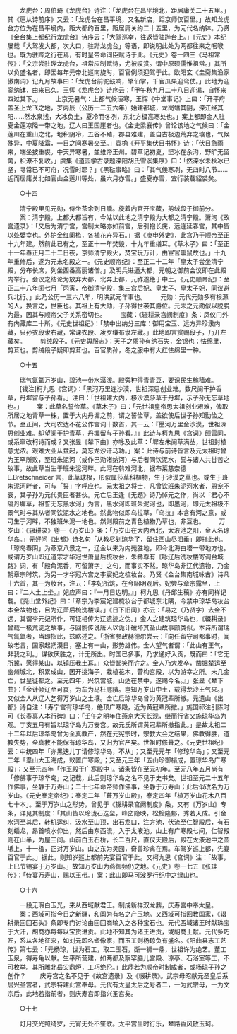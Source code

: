 <!-- { "loadSidebar": true } -->
　　龙虎台：周伯琦《龙虎台》诗注：「龙虎台在昌平境北，距居庸关二十五里。」其《扈从诗前序》又云：「龙虎台在昌平境，又名新店，距京师仅百里。」故知龙虎台方位为在昌平境内，距大都约百里，距居庸关约二十五里，为元代名纳钵。乃贤《金台集上都纪行龙虎台》诗序云：「大驾巡幸，往返皆驻跸台上。」《元史》本纪屡载「大驾发大都，次大口，驻跸龙虎台」等语，即说明此处为两都往来之咽喉也。既为驻跸之行在焉，有时皇帝命词臣赋诗于此。《元史》卷一四三《马祖常传》：「文宗尝驻跸龙虎台，祖常应制赋诗，尤被叹赏。谓中原硕儒惟祖常。」其所以负盛名者，即因每年元帝北巡南旋时，百官例须迎驾于此。欧阳玄《圭斋集渔家傲南词》记九月故事曰：「龙虎台前驼鼓响，擎仙掌，千官瓜果迎鸾仗。」此地为迎銮纳钵，由来已久。王恽《龙虎台》诗序云：「甲午秋九月二十八日迎谒，自怀来四过其下。」 
　　上京无暑气：上都气候洹寒，王恽《中堂事记》上曰：「开平府盖圣上龙飞之地，岁丙辰（公历一二五六年）始建都城，龙岗蟠其阴，滦江经其阳……然水泉浅，大冰负土，夏冷而冬冽，东北方极高寒处也。」案上都即金人驻夏金莲凉陉一带之地，辽人曰王国崖者也。《金史梁襄传》曾论该地之气候曰：「金莲川在重山之北，地积阴冷，五谷不殖，郡县难建，盖自古极边荒弃之壤也，气候殊异，中夏降霜，一日之间寒暑交至。」袁桷《开平集伏日书怀》诗：「伏日急雨来，端坐披重裘。中天异寒暑，兹维帝王州。碧草记初夏，坚冰在余沟，野旷无留禽，积潦不复收。」虞集《道园学古录题滦阳胡氏雪溪集序》曰：「然滦水未秋冰已坚，寻常已不可舟，况雪时耶？」《黑鞑事略》曰：「其气候寒冽，无四时八节……近而居庸关北如官山金莲川等处，虽六月亦雪。」盛夏亦雪，宜行装载貂裘矣。 

　　○十四 

　　清宁殿里见元勋，侍坐茶余到日曛。旋着内官开宝藏，剪绒段子御前分。 
　　案：清宁殿，上都大都旨有，今姑以此地之清宁殿为大都之清宁殿。萧洵《故宫遗录》：「又后为清宁宫，宫制大略亦如前宫，后引抱长庑，远连延春宫，其中皆以处嬖幸也。外护金红阑槛，各植花卉异石。」据《庚申外史》，此宫乃于顺帝至正十九年建。然前此已有之，至正十一年焚毁，十九年重缮耳。《草木子》曰：「至正十一年春正月二十二日夜，京师清宁殿火，焚宝玩万计，由宦官熏鼠故也。」十九年重修后，遂为元末名殿之一。《元史顺帝纪》：至正二十二年「皇太子尝坐清宁殿，分布长席，列坐西番高丽诸僧。」及明兵进逼大都，元朝之御前会议即在此殿内举行。会议之结论为放弃大都，北奔上都，元祚遂绝于中土。《元史顺帝纪》：至正二十八年闰七月「丙寅，帝御清宁殿，集三宫后妃、皇太子、皇太子妃，同议避兵北行。」此乃公历一三六八年，明洪武元年事也。 
　　元勋：元代元勋多有根源的人，换言之，世臣也。其祖上有大勋，子孙得世袭其爵位。元末之元勋似以脱脱为最，因其与顺帝父子关系密切也。 
　　宝藏：《辍耕录宫阙制度》条：凤仪门外有内藏库二十所。《元史世祖纪》：「禁中出纳分三库：御用宝玉、远方异珍隶内藏，只孙衣段隶右藏，常课衣段、凌罗缣布隶左藏。」此地即言赏赐段子，乃开左藏矣。 
　　剪绒段子。《元史舆服志》：天子之质孙有纳石失，金锦也；怯绵里，剪茸也。剪绒段子疑即剪茸也。百官质孙，冬之服中有大红怯绵里一种。 

　　○十五 

　　瑞气氤氲万岁山，碧池一带水潺湲。殿旁种得青青豆，要识民生稼穑难。 
　　[钱注]柯九思《宫词》：「黑河万里连沙漠，世祖深思创业难。数尺阑干护香草，丹墀留与子孙看。」注曰：「世祖建大内，移沙漠莎草于丹墀，示子孙无忘草地也。」 
　　案：此草名誓俭草。《草木子》曰：「元世祖皇帝思太祖创业艰难，俾取所居之地青草一株，置于大内丹墀之前，谓之誓俭草，盖欲使后世子孙知勤俭之节。至正间，大司农达不花公作宫词十数首，其一云：『墨河万里金沙漠，世祖深思创业难。却望阑干护青草，丹墀留与子孙看。』」此诗与柯九思《宫词》颇雷同，或系窜改柯诗而成？又张昱《辇下曲》亦咏及此草：「墀左朱阑草满丛，世祖封植意尤浓。艰难大业从兹起，莫忘龙沙汗马功。」案：此诗与前诗皆言及元太祖时曾为王罕所败，至班朱泥河（或作巴泐渚纳河）与后者同饮泥水，誓与诸人共甘苦之故事，故此草当生于班朱泥河畔。此河在斡难河北，据布莱慈奈德E.Bretschneider 言，此草球根，形似属莎草科植物，生于沙漠之草也。或生于班朱泥河畔者，可与「誓」字呼应也。元太祖之将士，凡曾饮班朱泥河水者，恩宠不衰，其子孙为元代贵臣者甚伙。元亡后王逢《无题》诗乃悼元之作，尚以「君心不隔丹墀草，祖誓无忘黑水河」为言，黑水河即班朱泥河也，即墨河，即元太祖极不景气时与其从者同饮泥水之地也。然此物似即乌拉草，「乌拉」本含有河之意，或可生于河畔，不独班朱泥一地也。然则殿前之青色植物乃草也，非豆也。 
　　万岁山：《辍耕录》卷一《万岁山》条：「万岁山在大内西北，太液池之阳，金人名琼华岛。」元好问《出都》诗名句「从教尽刬琼华了，留住西山尽泪垂」即指此也。「琼岛春阴」为燕京八景之一，辽金以来为内苑胜地，即今北海白塔一带地方也。或谓万岁山即辽道宗才华冠世萧皇后梳妆台，朱彝尊有《咏辽后洗妆楼寄调台城路》词，有「殿角泥香，可留萧字」之句，而事实不然。琼华岛非辽代遗物，乃金朝章宗时筑，为另一才华冠六宫之李宸妃之梳妆台。乃贤《金台集南城咏古》诗凡十六首，其一为妆台，注云：「李妃所筑，在今昭明观后。妃尝与章宗露坐，上曰：『二人土上坐。』妃应声曰：『一月日边明。』」柯九思《丹邱生稿》亦有同样记载。《尧山堂外纪》曰：「章宗为李宸妃建梳妆台于都城东北隅，今禁中琼华岛妆台本金故物也，目为辽萧后梳洗楼误。」《日下旧闻》亦云：「易之（乃贤字）去金不远，其谓李元妃所作，可证相传为辽遗迹之伪。」金人之建筑琼华岛也，《辍耕录》曾载一极荒诞之故事，与回鹘传说唐人以诡计破坏其圣山故事颇类似，本诗所谓瑞气氤氲者，当即指此，兹略述之。「浙省参政赫德尔尝云：『向任留守司都事时，闻故老言，国家起朔漠日，塞上有一山，形势雄伟。金人望气者谓：「此山有王气，非我之利。」谋欲厌胜之，计无所出。时国已多事，乃求通好入贡，既而曰：「它无所冀，愿得某山，以镇压我土耳。」众皆鄙笑而许之。金人乃大发卒，凿掘辇运至幽州城北，积累成山，因开挑海子，栽植花木，营构宫殿，以为游幸之所。未几金亡，世皇徙都之。至元四年，兴筑宫城，山适在禁中，遂赐今名。』」张昱《辇下曲》：「金计倾辽至可哀，为车为马枉豗隤。岂知万岁山中土，载得龙沙王气来。」又似金人从辽人乞得万岁山之土壤。金亡后琼华岛曾为黄冠辈所撤。元遗山《出都》诗自注：「寿宁宫有琼华岛，绝顶广寒殿，近为黄冠辈所撤。」施国祁注引陈时可《长春真人本行碑》曰：「壬午之明年住燕京大天长观，继而行省又施琼华岛为观。丁亥五月有旨以琼华岛为万安宫。故元氏所谓黄冠辈所撤指此。」是故太祖二十二年以后琼华岛曾为全真教产，然在元宪宗时，宗教大会之结果，佛教得胜，道教失势，全真教不能保有琼华岛，又归为官产矣。世祖时修葺之。《元史世祖纪》云：中统四年「亦黑迭儿丁请修琼华岛，不从」；又至元元年「修琼华岛」；又至元二年「羣山大玉海成，敕置广寒殿」；又至元三年「五山珍御榻成，置琼华岛广寒殿」；又至元四年「作玉殿于广寒殿中」。诸条皆在至元初年。至元八年五月尚有「修佛事于琼华岛」之记载，此后则琼华岛之名不见于史书矣。世祖至元二十五年作佛事，坐静于万寿山；二十七年命帝师作佛事，坐静于万寿山；此后似改名为万岁山。《元史泰定帝纪》：泰定二年「葺万岁山殿」，泰定四年「植万岁山花木八百七十本」。至于万岁山之形势，曾见于《辍耕录宫阙制度》条，又有《万岁山》专条，详见其制度：「其山皆以玲珑石迭垒，峰峦隐映，松桧隆郁，秀若天成。引金水河至其后，转机运纠，汲水至山顶，出石龙口，注方池，伏流至仁智殿后，有石刻蟠龙，昂首喷水仰出，然后由东西流，入于太液池。山上有广寒殿七间，仁智殿则在山半，为屋三间。山前白玉石桥，长二百尺，直仪天殿后，殿在太液池中之圆坻上，十一楹，正对万岁山。山之东为灵囿，奇兽珍禽在焉。车驾岁巡上都，先宴百官于此。」据此，则知岁巡上都前先宴百官于此。又柯九思《宫词》注：「故事，上巳节锡宴于万岁山。」故知万岁山为燕御频仍之地。《元史》卷一七五《张珪传》：「侍宴万寿山，赐以玉带。」案：此山即马可波罗行纪中之绿山也。 

　　○十六 

　　一段无瑕白玉光，来从西域献君王。制成新样双龙鼎，庆寿宫中奉太皇。 
　　案：西域可指今日之新疆，和阗为有名之产玉地。又西域可指回教国家，《辍耕录回回石头》条即专门讨论由回回商输入之各种宝石也。元代西域诸王时献珠宝于大汗，胡商亦每每以宝货进贡。此地不知其为诸王进贡，或胡商上献。元代多巧匠，系从各地征来，如刘元即名塑像家，而玉工则杨琼负有盛名。《阳曲县志工艺传》第七云：「元杨琼，世为石工，取二玉石，斲一狮一鼎，世祖许为绝艺。董工玉泉，得寿龟以献。生平所营建，如两都及察罕脑儿宫殿、凉亭、石浴室等工，不可枚举。其所雕北岳尖鼎炉，工巧绝伦。」此鼎若为顺帝时制成者，或杨琼子孙之创作？ 
　　庆寿宫之名不见于《故宫遗录》及《辍耕录》。武宗母昭献元圣皇后系居兴圣宫者，武宗特建此宫奉母。元代有太皇太后之号者二，一为武宗母，一为文宗后，此地若指前者，则庆寿宫即指兴圣宫矣。 

　　○十七 

　　灯月交光照绮罗，元宵无处不笙歌。太平宫里时行乐，辇路香风散玉珂。 
